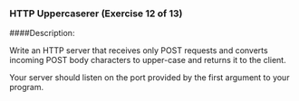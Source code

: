 ### HTTP Uppercaserer (Exercise 12 of 13)

####Description:

Write an HTTP server that receives only POST requests and converts
incoming POST body characters to upper-case and returns it to the client.

Your server should listen on the port provided by the first argument to
your program.